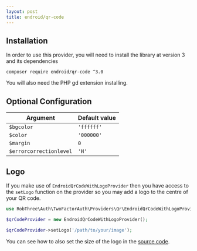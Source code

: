 ```yaml
---
layout: post
title: endroid/qr-code
---
```


## Installation

In order to use this provider, you will need to install the library at version 3 and its dependencies

```
composer require endroid/qr-code ^3.0
```

You will also need the PHP gd extension installing.

## Optional Configuration

Argument                | Default value
------------------------|---------------
`$bgcolor`              | `'ffffff'`
`$color`                | `'000000'`
`$margin`               | `0`
`$errorcorrectionlevel` | `'H'`

## Logo

If you make use of `EndroidQrCodeWithLogoProvider` then you have access to the `setLogo` function on the provider so you may add a logo to the centre of your QR code.

```php
use RobThree\Auth\TwoFactorAuth\Providers\Qr\EndroidQrCodeWithLogoProvider;

$qrCodeProvider = new EndroidQrCodeWithLogoProvider();

$qrCodeProvider->setLogo('/path/to/your/image');
```

You can see how to also set the size of the logo in the [source code](https://github.com/RobThree/TwoFactorAuth/blob/master/lib/Providers/Qr/EndroidQrCodeWithLogoProvider.php).
